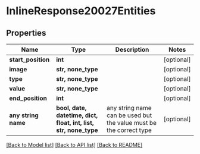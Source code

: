 # InlineResponse20027Entities


## Properties
Name | Type | Description | Notes
------------ | ------------- | ------------- | -------------
**start_position** | **int** |  | [optional] 
**image** | **str, none_type** |  | [optional] 
**type** | **str, none_type** |  | [optional] 
**value** | **str, none_type** |  | [optional] 
**end_position** | **int** |  | [optional] 
**any string name** | **bool, date, datetime, dict, float, int, list, str, none_type** | any string name can be used but the value must be the correct type | [optional]

[[Back to Model list]](../README.md#documentation-for-models) [[Back to API list]](../README.md#documentation-for-api-endpoints) [[Back to README]](../README.md)


